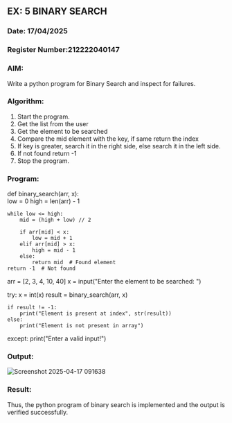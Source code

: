 ## EX: 5 BINARY SEARCH 
### Date: 17/04/2025
### Register Number:212222040147
### AIM: 
Write a python program for Binary Search and inspect for failures. 

### Algorithm:

1. Start the program. 
2. Get the list from the user 
3. Get the element to be searched 
4. Compare the mid element with the key, if same return the index 
5. If key is greater, search it in the right side, else search it in the left side. 
6. If not found return -1 
7. Stop the program. 

### Program:


def binary_search(arr, x):  
    low = 0
    high = len(arr) - 1
    
    while low <= high: 
        mid = (high + low) // 2
        
        if arr[mid] < x: 
            low = mid + 1
        elif arr[mid] > x: 
            high = mid - 1
        else: 
            return mid  # Found element
    return -1  # Not found

arr = [2, 3, 4, 10, 40]
x = input("Enter the element to be searched: ")

try:
    x = int(x)
    result = binary_search(arr, x)
    
    if result != -1: 
        print("Element is present at index", str(result)) 
    else: 
        print("Element is not present in array")
except:
    print("Enter a valid input!")



### Output:
![Screenshot 2025-04-17 091638](https://github.com/user-attachments/assets/9bff2fe7-329d-4439-abfa-2ec6e4e6336c)
### Result:
Thus, the python program of binary search is implemented and the output is verified 
successfully.
